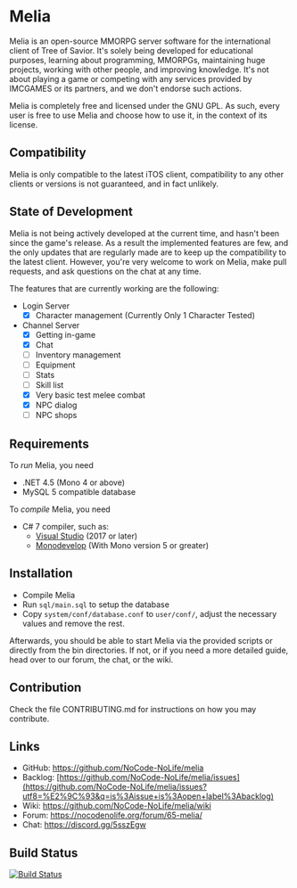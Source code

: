 Melia
==============================

Melia is an open-source MMORPG server software for the international client
of Tree of Savior. It's solely being developed for educational purposes,
learning about programming, MMORPGs, maintaining huge projects, working with
other people, and improving knowledge. It's not about playing a game or
competing with any services provided by IMCGAMES or its partners, and we
don't endorse such actions.

Melia is completely free and licensed under the GNU GPL.
As such, every user is free to use Melia and choose how to use it,
in the context of its license.

Compatibility
------------------------------
Melia is only compatible to the latest iTOS client,
compatibility to any other clients or versions is
not guaranteed, and in fact unlikely.

State of Development
------------------------------
Melia is not being actively developed at the current time, and hasn't been
since the game's release. As a result the implemented features are few,
and the only updates that are regularly made are to keep up the compatibility
to the latest client. However, you're very welcome to work on Melia, make
pull requests, and ask questions on the chat at any time.

The features that are currently working are the following:
- Login Server
  - [x] Character management (Currently Only 1 Character Tested)
- Channel Server
  - [x] Getting in-game
  - [x] Chat
  - [ ] Inventory management
  - [ ] Equipment
  - [ ] Stats
  - [ ] Skill list
  - [x] Very basic test melee combat
  - [x] NPC dialog
  - [ ] NPC shops

Requirements
------------------------------
To *run* Melia, you need
* .NET 4.5 (Mono 4 or above)
* MySQL 5 compatible database

To *compile* Melia, you need
* C# 7 compiler, such as:
  * [Visual Studio](http://www.visualstudio.com/en-us/products/visual-studio-express-vs.aspx) (2017 or later)
  * [Monodevelop](http://monodevelop.com/) (With Mono version 5 or greater)

Installation
------------------------------
* Compile Melia
* Run `sql/main.sql` to setup the database
* Copy `system/conf/database.conf` to `user/conf/`,
  adjust the necessary values and remove the rest.

Afterwards, you should be able to start Melia via the provided scripts or
directly from the bin directories. If not, or if you need a more detailed guide,
head over to our forum, the chat, or the wiki.

Contribution
------------------------------
Check the file CONTRIBUTING.md for instructions on how you may contribute.

Links
------------------------------
* GitHub: https://github.com/NoCode-NoLife/melia
* Backlog: [https://github.com/NoCode-NoLife/melia/issues](https://github.com/NoCode-NoLife/melia/issues?utf8=%E2%9C%93&q=is%3Aissue+is%3Aopen+label%3Abacklog)
* Wiki: https://github.com/NoCode-NoLife/melia/wiki
* Forum: https://nocodenolife.org/forum/65-melia/
* Chat: https://discord.gg/5sszEgw

Build Status
------------------------------
[![Build Status](https://travis-ci.org/NoCode-NoLife/melia.png?branch=master)](https://travis-ci.org/aura-project/melia)
